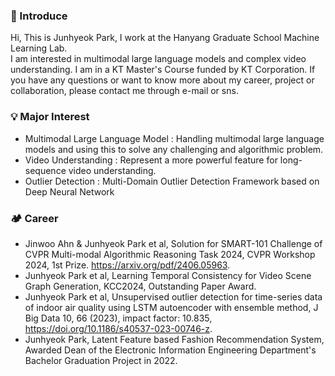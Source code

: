### 🌱 Introduce
Hi, This is Junhyeok Park, I work at the Hanyang Graduate School Machine Learning Lab.    
I am interested in multimodal large language models and complex video understanding.
I am in a KT Master's Course funded by KT Corporation.
If you have any questions or want to know more about my career, project or collaboration, please contact me through e-mail or sns.      

### 💡 Major Interest
- Multimodal Large Language Model : Handling multimodal large language models and using this to solve any challenging and algorithmic problem.
- Video Understanding : Represent a more powerful feature for long-sequence video understanding.
- Outlier Detection : Multi-Domain Outlier Detection Framework based on Deep Neural Network

### 🏕️ Career
- Jinwoo Ahn & Junhyeok Park et al, Solution for SMART-101 Challenge of CVPR Multi-modal Algorithmic Reasoning Task 2024, CVPR Workshop 2024, 1st Prize. https://arxiv.org/pdf/2406.05963.
- Junhyeok Park et al, Learning Temporal Consistency for Video Scene Graph Generation, KCC2024, Outstanding Paper Award.
- Junhyeok Park et al, Unsupervised outlier detection for time-series data of indoor air quality using LSTM autoencoder with ensemble method, J Big Data 10, 66 (2023), impact factor: 10.835, https://doi.org/10.1186/s40537-023-00746-z.
- Junhyeok Park, Latent Feature based Fashion Recommendation System, Awarded Dean of the Electronic Information Engineering Department's Bachelor Graduation Project in 2022.
